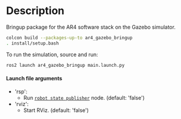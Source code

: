 # Description

Bringup package for the AR4 software stack on the Gazebo simulator.

```bash
colcon build --packages-up-to ar4_gazebo_bringup
. install/setup.bash
```

To run the simulation, source and run:

```bash
ros2 launch ar4_gazebo_bringup main.launch.py
```

#### Launch file arguments

- 'rsp':
    - Run [`robot state publisher`](https://github.com/ros/robot_state_publisher) node. (default: 'false')
- 'rviz':
    - Start RViz. (default: 'false')
